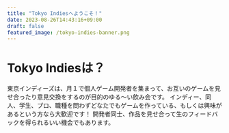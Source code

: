```yaml
---
title: "Tokyo Indiesへようこそ！"
date: 2023-08-26T14:43:16+09:00
draft: false
featured_image: /tokyo-indies-banner.png
---
```


# Tokyo Indiesは？

東京インディーズは、月１で個人ゲーム開発者を集まって、お互いのゲームを見せ合ったり意見交換をするのが目的のゆる～い飲み会です。 インディー、同人、学生、プロ、職種を問わずどなたでもゲームを作っている、もしくは興味があるという方なら大歓迎です！ 開発者同士、作品を見せ合って生のフィードバックを得られるいい機会でもあります。


